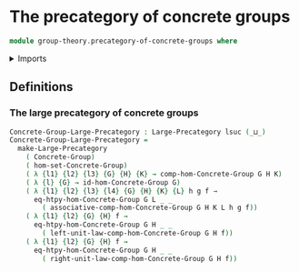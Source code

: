 # The precategory of concrete groups

```agda
module group-theory.precategory-of-concrete-groups where
```

<details><summary>Imports</summary>

```agda
open import category-theory.large-precategories

open import foundation.strictly-involutive-identity-types
open import foundation.universe-levels

open import group-theory.concrete-groups
open import group-theory.homomorphisms-concrete-groups
```

</details>

## Definitions

### The large precategory of concrete groups

```agda
Concrete-Group-Large-Precategory : Large-Precategory lsuc (_⊔_)
Concrete-Group-Large-Precategory =
  make-Large-Precategory
    ( Concrete-Group)
    ( hom-set-Concrete-Group)
    ( λ {l1} {l2} {l3} {G} {H} {K} → comp-hom-Concrete-Group G H K)
    ( λ {l} {G} → id-hom-Concrete-Group G)
    ( λ {l1} {l2} {l3} {l4} {G} {H} {K} {L} h g f →
      eq-htpy-hom-Concrete-Group G L _ _
        ( associative-comp-hom-Concrete-Group G H K L h g f))
    ( λ {l1} {l2} {G} {H} f →
      eq-htpy-hom-Concrete-Group G H _ _
        ( left-unit-law-comp-hom-Concrete-Group G H f))
    ( λ {l1} {l2} {G} {H} f →
      eq-htpy-hom-Concrete-Group G H _ _
        ( right-unit-law-comp-hom-Concrete-Group G H f))
```
